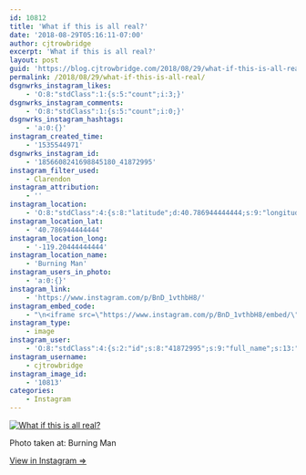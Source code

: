 ```yaml
---
id: 10812
title: 'What if this is all real?'
date: '2018-08-29T05:16:11-07:00'
author: cjtrowbridge
excerpt: 'What if this is all real?'
layout: post
guid: 'https://blog.cjtrowbridge.com/2018/08/29/what-if-this-is-all-real/'
permalink: /2018/08/29/what-if-this-is-all-real/
dsgnwrks_instagram_likes:
    - 'O:8:"stdClass":1:{s:5:"count";i:3;}'
dsgnwrks_instagram_comments:
    - 'O:8:"stdClass":1:{s:5:"count";i:0;}'
dsgnwrks_instagram_hashtags:
    - 'a:0:{}'
instagram_created_time:
    - '1535544971'
dsgnwrks_instagram_id:
    - '1856608241698845180_41872995'
instagram_filter_used:
    - Clarendon
instagram_attribution:
    - ''
instagram_location:
    - 'O:8:"stdClass":4:{s:8:"latitude";d:40.786944444444;s:9:"longitude";d:-119.20444444444;s:4:"name";s:11:"Burning Man";s:2:"id";i:374034639;}'
instagram_location_lat:
    - '40.786944444444'
instagram_location_long:
    - '-119.20444444444'
instagram_location_name:
    - 'Burning Man'
instagram_users_in_photo:
    - 'a:0:{}'
instagram_link:
    - 'https://www.instagram.com/p/BnD_1vthbH8/'
instagram_embed_code:
    - "\n<iframe src=\"https://www.instagram.com/p/BnD_1vthbH8/embed/\" width=\"612\" height=\"710\" frameborder=\"0\" scrolling=\"no\" allowtransparency=\"true\" class=\"insta-image-embed\"></iframe>\n"
instagram_type:
    - image
instagram_user:
    - 'O:8:"stdClass":4:{s:2:"id";s:8:"41872995";s:9:"full_name";s:13:"CJ Trowbridge";s:15:"profile_picture";s:141:"https://scontent.cdninstagram.com/vp/2a0bf6ee9c80fb714d5a904ec5a3e35b/5C2F601C/t51.2885-19/s150x150/13724650_1188772791164794_142557231_a.jpg";s:8:"username";s:12:"cjtrowbridge";}'
instagram_username:
    - cjtrowbridge
instagram_image_id:
    - '10813'
categories:
    - Instagram
---
```


[![What if this is all real?](https://blog.cjtrowbridge.com/wp-content/uploads/2018/08/1535544971-1-1.jpg)](https://www.instagram.com/p/BnD_1vthbH8/)

Photo taken at: Burning Man

[View in Instagram ⇒](https://www.instagram.com/p/BnD_1vthbH8/)